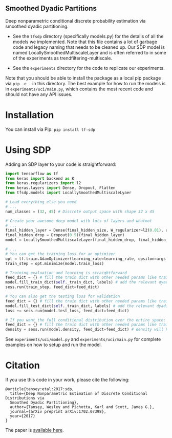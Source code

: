 Smoothed Dyadic Partitions
----------------------------------------------
Deep nonparametric conditional discrete probability estimation via smoothed dyadic partitioning.

- See the `tfsdp` directory (specifically models.py) for the details of all the models we implemented. Note that this file contains a lot of garbage code and legacy naming that needs to be cleaned up. Our SDP model is named LocallySmoothedMultiscaleLayer and is often referred to in some of the experiments as trendfiltering-multiscale. 

- See the `experiments` directory for the code to replicate our experiments.

Note that you should be able to install the package as a local pip package via `pip -e .` in this directory. The best example for how to run the models is in `experiments/uci/main.py`, which contains the most recent code and should not have any API issues.

Installation
============
You can install via Pip: `pip install tf-sdp`

Using SDP
=========
Adding an SDP layer to your code is straightforward:

```python
import tensorflow as tf
from keras import backend as K
from keras.regularizers import l2
from keras.layers import Dense, Dropout, Flatten
from tfsdp.models import LocallySmoothedMultiscaleLyaer

# Load everything else you need
# ...
num_classes = (32, 45) # Discrete output space with shape 32 x 45

# Create your awesome deep model with lots of layers and whatnot
# ...
final_hidden_layer = Dense(final_hidden_size, W_regularizer=l2(0.01), activation=K.relu)(...)
final_hidden_drop = Dropout(0.5)(final_hidden_layer)
model = LocallySmoothedMultiscaleLayer(final_hidden_drop, final_hidden_size, num_classes, one_hot=False)

# ...
# You can get the training loss for an optimizer
opt = tf.train.AdamOptimizer(learning_rate=learning_rate, epsilon=args.epsilon)
train_step = opt.minimize(model.train_loss)

# Training evaluation and learning is straightforward
feed_dict = {} # fill the train dict with other needed params like training flag and input vars
model.fill_train_dict(self._train_dict, labels) # add the relevant dyadic nodes to the dictionary
sess.run(train_step, feed_dict=feed_dict)

# You can also get the testing loss for validation
feed_dict = {} # fill the train dict with other needed params like training flag and input vars
model.fill_test_dict(self._train_dict, labels) # add the relevant dyadic nodes to the dictionary
loss += sess.run(model.test_loss, feed_dict=feed_dict)

# If you want the full conditional distribution over the entire space:
feed_dict = {} # fill the train dict with other needed params like training flag and input vars
density = sess.run(model.density, feed_dict=feed_dict) # density will have shape [batchsize,num_classes]
```

See `experiments/uci/model.py` and `experiments/uci/main.py` for complete examples on how to setup and run the model.

Citation
========
If you use this code in your work, please cite the following:

```
@article{tansey:etal:2017:sdp,
  title={Deep Nonparametric Estimation of Discrete Conditional Distributions via
  Smoothed Dyadic Partitioning},
  author={Tansey, Wesley and Pichotta, Karl and Scott, James G.},
  journal={arXiv preprint arXiv:1702.07398},
  year={2017}
}
```

The paper is [available here](http://arxiv.org/abs/1702.07398).
